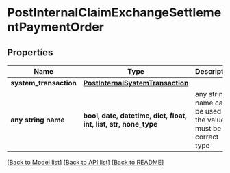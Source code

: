 # PostInternalClaimExchangeSettlementPaymentOrder


## Properties
Name | Type | Description | Notes
------------ | ------------- | ------------- | -------------
**system_transaction** | [**PostInternalSystemTransaction**](PostInternalSystemTransaction.md) |  | 
**any string name** | **bool, date, datetime, dict, float, int, list, str, none_type** | any string name can be used but the value must be the correct type | [optional]

[[Back to Model list]](../README.md#documentation-for-models) [[Back to API list]](../README.md#documentation-for-api-endpoints) [[Back to README]](../README.md)


